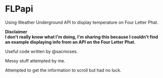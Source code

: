 # FLPapi
Using Weather Underground API to display temperature on Four Letter Phat.

**Disclaimer
<br>I don't really know what I'm doing, I'm sharing this because I couldn't find an example displaying info from an API on the Four Letter Phat.**

Useful code written by @sacmoses.

Messy stuff attempted by me.

Attempted to get the information to scroll but had no luck.
